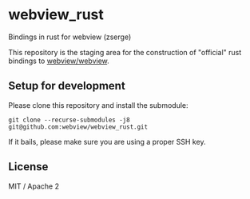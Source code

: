 # webview_rust
Bindings in rust for webview (zserge)

This repository is the staging area for the construction of "official" rust bindings to [webview/webview](https://github.com/webview/webview).

## Setup for development
Please clone this repository and install the submodule:
```
git clone --recurse-submodules -j8 git@github.com:webview/webview_rust.git
```

If it bails, please make sure you are using a proper SSH key.

## License
MIT / Apache 2
